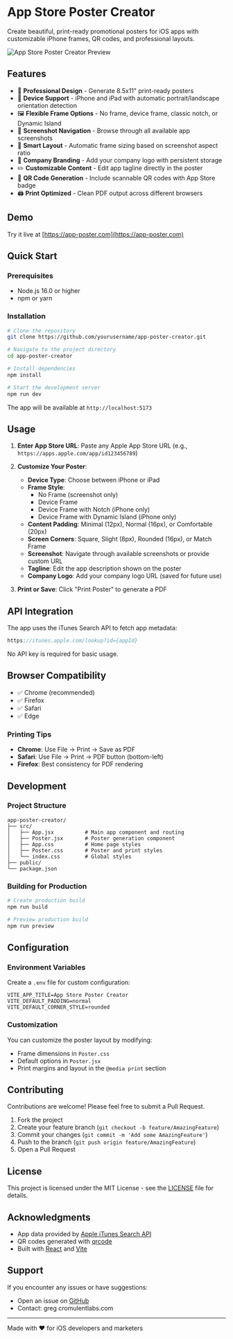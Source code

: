 # App Store Poster Creator

Create beautiful, print-ready promotional posters for iOS apps with customizable iPhone frames, QR codes, and professional layouts.

![App Store Poster Creator Preview](https://via.placeholder.com/800x400)

## Features

- 🎨 **Professional Design** - Generate 8.5x11" print-ready posters
- 📱 **Device Support** - iPhone and iPad with automatic portrait/landscape orientation detection
- 🖼️ **Flexible Frame Options** - No frame, device frame, classic notch, or Dynamic Island
- 🔄 **Screenshot Navigation** - Browse through all available app screenshots
- 🎯 **Smart Layout** - Automatic frame sizing based on screenshot aspect ratio
- 🏢 **Company Branding** - Add your company logo with persistent storage
- ✏️ **Customizable Content** - Edit app tagline directly in the poster
- 🔗 **QR Code Generation** - Include scannable QR codes with App Store badge
- 🖨️ **Print Optimized** - Clean PDF output across different browsers

## Demo

Try it live at [https://app-poster.com](https://app-poster.com)

## Quick Start

### Prerequisites

- Node.js 16.0 or higher
- npm or yarn

### Installation

```bash
# Clone the repository
git clone https://github.com/yourusername/app-poster-creator.git

# Navigate to the project directory
cd app-poster-creator

# Install dependencies
npm install

# Start the development server
npm run dev
```

The app will be available at `http://localhost:5173`

## Usage

1. **Enter App Store URL**: Paste any Apple App Store URL (e.g., `https://apps.apple.com/app/id123456789`)

2. **Customize Your Poster**:
   - **Device Type**: Choose between iPhone or iPad
   - **Frame Style**: 
     - No Frame (screenshot only)
     - Device Frame
     - Device Frame with Notch (iPhone only)
     - Device Frame with Dynamic Island (iPhone only)
   - **Content Padding**: Minimal (12px), Normal (16px), or Comfortable (20px)
   - **Screen Corners**: Square, Slight (8px), Rounded (16px), or Match Frame
   - **Screenshot**: Navigate through available screenshots or provide custom URL
   - **Tagline**: Edit the app description shown on the poster
   - **Company Logo**: Add your company logo URL (saved for future use)

3. **Print or Save**: Click "Print Poster" to generate a PDF

## API Integration

The app uses the iTunes Search API to fetch app metadata:

```javascript
https://itunes.apple.com/lookup?id={appId}
```

No API key is required for basic usage.

## Browser Compatibility

- ✅ Chrome (recommended)
- ✅ Firefox
- ✅ Safari
- ✅ Edge

### Printing Tips

- **Chrome**: Use File → Print → Save as PDF
- **Safari**: Use File → Print → PDF button (bottom-left)
- **Firefox**: Best consistency for PDF rendering

## Development

### Project Structure

```
app-poster-creator/
├── src/
│   ├── App.jsx          # Main app component and routing
│   ├── Poster.jsx       # Poster generation component
│   ├── App.css          # Home page styles
│   ├── Poster.css       # Poster and print styles
│   └── index.css        # Global styles
├── public/
└── package.json
```

### Building for Production

```bash
# Create production build
npm run build

# Preview production build
npm run preview
```

## Configuration

### Environment Variables

Create a `.env` file for custom configuration:

```env
VITE_APP_TITLE=App Store Poster Creator
VITE_DEFAULT_PADDING=normal
VITE_DEFAULT_CORNER_STYLE=rounded
```

### Customization

You can customize the poster layout by modifying:

- Frame dimensions in `Poster.css`
- Default options in `Poster.jsx`
- Print margins and layout in the `@media print` section

## Contributing

Contributions are welcome! Please feel free to submit a Pull Request.

1. Fork the project
2. Create your feature branch (`git checkout -b feature/AmazingFeature`)
3. Commit your changes (`git commit -m 'Add some AmazingFeature'`)
4. Push to the branch (`git push origin feature/AmazingFeature`)
5. Open a Pull Request

## License

This project is licensed under the MIT License - see the [LICENSE](LICENSE) file for details.

## Acknowledgments

- App data provided by [Apple iTunes Search API](https://developer.apple.com/library/archive/documentation/AudioVideo/Conceptual/iTuneSearchAPI/)
- QR codes generated with [qrcode](https://www.npmjs.com/package/qrcode)
- Built with [React](https://react.dev/) and [Vite](https://vitejs.dev/)

## Support

If you encounter any issues or have suggestions:

- Open an issue on [GitHub](https://github.com/gregggreg/app-poster-creator/issues)
- Contact: greg <at> cromulentlabs.com

---

Made with ❤️ for iOS developers and marketers
